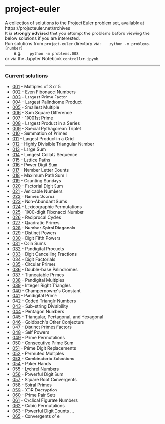 # project-euler
<p>A collection of solutions to the Project Euler problem set, available at https://projecteuler.net/archives <br/>
  It is <b>strongly advised</b> that you attempt the problems before viewing the below solutions if you are interested.<br/>
Run solutions from <code>project-euler</code> directory via:  <code>python -m problems.[number]</code><br/>
  e.g.  <code>python -m problems.008</code><br/>
or via the Jupyter Notebook <code>controller.ipynb</code>. </p>

___
### Current solutions
* [001](problems/001/main.py) - Multiples of 3 or 5
* [002](problems/002/main.py) - Even Fibonacci Numbers
* [003](problems/003/main.py) - Largest Prime Factor
* [004](problems/004/main.py) - Largest Palindrome Product
* [005](problems/005/main.py) - Smallest Multiple
* [006](problems/006/main.py) - Sum Square Difference
* [007](problems/007/main.py) - 10001st Prime
* [008](problems/008/main.py) - Largest Product in a Series
* [009](problems/009/main.py) - Special Pythagorean Triplet
* [010](problems/010/main.py) - Summation of Primes
* [011](problems/011/main.py) - Largest Product in a Grid
* [012](problems/012/main.py) - Highly Divisible Triangular Number
* [013](problems/013/main.py) - Large Sum
* [014](problems/014/main.py) - Longest Collatz Sequence
* [015](problems/015/main.py) - Lattice Paths
* [016](problems/016/main.py) - Power Digit Sum
* [017](problems/017/main.py) - Number Letter Counts
* [018](problems/018/main.py) - Maximum Path Sum I
* [019](problems/019/main.py) - Counting Sundays
* [020](problems/020/main.py) - Factorial Digit Sum
* [021](problems/021/main.py) - Amicable Numbers
* [022](problems/022/main.py) - Names Scores
* [023](problems/023/main.py) - Non-Abundant Sums
* [024](problems/024/main.py) - Lexicographic Permutations
* [025](problems/025/main.py) - 1000-digit Fibonacci Number
* [026](problems/026/main.py) - Reciprocal Cycles
* [027](problems/027/main.py) - Quadratic Primes
* [028](problems/028/main.py) - Number Spiral Diagonals
* [029](problems/029/main.py) - Distinct Powers
* [030](problems/030/main.py) - Digit Fifth Powers
* [031](problems/031/main.py) - Coin Sums
* [032](problems/032/main.py) - Pandigital Products
* [033](problems/033/main.py) - Digit Cancelling Fractions
* [034](problems/034/main.py) - Digit Factorials
* [035](problems/035/main.py) - Circular Primes
* [036](problems/036/main.py) - Double-base Palindromes
* [037](problems/037/main.py) - Truncatable Primes
* [038](problems/038/main.py) - Pandigital Multiples
* [039](problems/039/main.py) - Integer Right Triangles
* [040](problems/040/main.py) - Champernowne's Constant
* [041](problems/041/main.py) - Pandigital Prime
* [042](problems/042/main.py) - Coded Triangle Numbers
* [043](problems/043/main.py) - Sub-string Divisibility
* [044](problems/044/main.py) - Pentagon Numbers
* [045](problems/045/main.py) - Triangular, Pentagonal, and Hexagonal
* [046](problems/046/main.py) - Goldbach's Other Conjecture
* [047](problems/047/main.py) - Distinct Primes Factors
* [048](problems/048/main.py) - Self Powers
* [049](problems/049/main.py) - Prime Permutations
* [050](problems/050/main.py) - Consecutive Prime Sum
* [051](problems/051/main.py) - Prime Digit Replacements
* [052](problems/052/main.py) - Permuted Multiples
* [053](problems/053/main.py) - Combinatoric Selections
* [054](problems/054/main.py) - Poker Hands
* [055](problems/055/main.py) - Lychrel Numbers
* [056](problems/056/main.py) - Powerful Digit Sum
* [057](problems/057/main.py) - Square Root Convergents
* [058](problems/058/main.py) - Spiral Primes
* [059](problems/059/main.py) - XOR Decryption
* [060](problems/060/main.py) - Prime Pair Sets
* [061](problems/061/main.py) - Cyclical Figurate Numbers
* [062](problems/062/main.py) - Cubic Permutations
* [063](problems/063/main.py) - Powerful Digit Counts
...
* [065](problems/065/main.py) - Convergents of e
